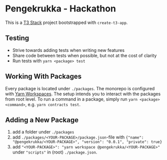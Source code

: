 # Pengekrukka - Hackathon 

This is a [T3 Stack](https://create.t3.gg/) project bootstrapped with `create-t3-app`.

## Testing 
- Strive towards adding tests when writing new features 
- Share code between tests when possible, but not at the cost of clarity 
- Run tests with `yarn <package> test`

## Working With Packages 
Every package is located under `./packages`. The monorepo is configured with [Yarn Workspaces](https://classic.yarnpkg.com/lang/en/docs/workspaces/). The setup intends you to interact with the packages from root level. To run a command in a package, simply run `yarn <package> <command>`, e.g. `yarn contracts test`. 

## Adding a New Package 
1. add a folder under `./packages`
2. add `./packages/<YOUR-PACKAGE>/package.json`-file with `{"name": "@pengekrukka/<YOUR-PACKAGE>", "version": "0.0.1", "private": true}`
3. add `"<YOUR-PACKAGE>": "yarn workspace @pengekrukka/<YOUR-PACKAGE>"` under `"scripts"` in (root) `./package.json`. 
